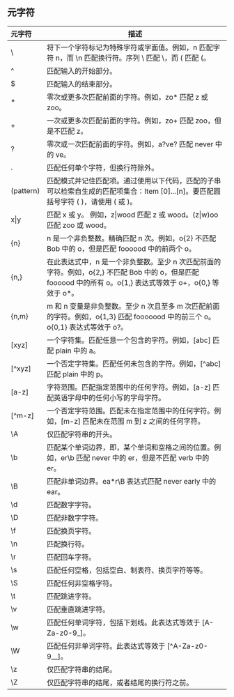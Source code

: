 ## 元字符

|元字符|描述|
|:---|---|
| \ |将下一个字符标记为特殊字符或字面值。例如，n 匹配字符 n，而 \n 匹配换行符。序列 \\ 匹配 \，而 \( 匹配 (。|
|^ |匹配输入的开始部分。|
|$	|匹配输入的结束部分。|
|*	|零次或更多次匹配前面的字符。例如，zo* 匹配 z 或 zoo。|
|+	|一次或更多次匹配前面的字符。例如，zo+ 匹配 zoo，但是不匹配 z。|
|?	|零次或一次匹配前面的字符。例如，a?ve? 匹配 never 中的 ve。|
|.	|匹配任何单个字符，但换行符除外。|
|(pattern)	|匹配模式并记住匹配项。通过使用以下代码，匹配的子串可以检索自生成的匹配项集合：Item [0]...[n]。要匹配圆括号字符 ( )，请使用 \( 或 \)。|
|x\|y |匹配 x 或 y。 例如，z\|wood 匹配 z 或 wood。(z\|w)oo 匹配 zoo 或 wood。|
|{n} |n 是一个非负整数。精确匹配 n 次。例如，o{2} 不匹配 Bob 中的 o，但是匹配 foooood 中的前两个 o。|
|{n,}	|在此表达式中，n 是一个非负整数。至少 n 次匹配前面的字符。例如，o{2,} 不匹配 Bob 中的 o，但是匹配 foooood 中的所有 o。o{1,} 表达式等效于 o+，o{0,} 等效于 o*。|
|{n,m}	|m 和 n 变量是非负整数。至少 n 次且至多 m 次匹配前面的字符。例如，o{1,3} 匹配 fooooood 中的前三个 o。o{0,1} 表达式等效于 o?。|
|[xyz]	|一个字符集。匹配任意一个包含的字符。例如，[abc] 匹配 plain 中的 a。|
|[^xyz]	|一个否定字符集。匹配任何未包含的字符。例如，[^abc] 匹配 plain 中的 p。
|[a-z]	|字符范围。匹配指定范围中的任何字符。例如，[a-z] 匹配英语字母中的任何小写的字母字符。|
|[^m-z]	|一个否定字符范围。匹配未在指定范围中的任何字符。例如，[m-z] 匹配未在范围 m 到 z 之间的任何字符。|
|\A	|仅匹配字符串的开头。|
|\b	|匹配某个单词边界，即，某个单词和空格之间的位置。例如，er\b 匹配 never 中的 er，但是不匹配 verb 中的 er。|
|\B	|匹配非单词边界。ea*r\B 表达式匹配 never early 中的 ear。|
|\d	|匹配数字字符。|
|\D	|匹配非数字字符。|
|\f	|匹配换页字符。|
|\n	|匹配换行符。|
|\r	|匹配回车字符。|
|\s	|匹配任何空格，包括空白、制表符、换页字符等等。|
|\S	|匹配任何非空格字符。|
|\t	|匹配跳进字符。|
|\v	|匹配垂直跳进字符。|
|\w	|匹配任何单词字符，包括下划线。此表达式等效于 [A-Za-z0-9_]。|
|\W	|匹配任何非单词字符。此表达式等效于 [^A-Za-z0-9__]。|
|\z	|仅匹配字符串的结尾。|
|\Z	|仅匹配字符串的结尾，或者结尾的换行符之前。|

